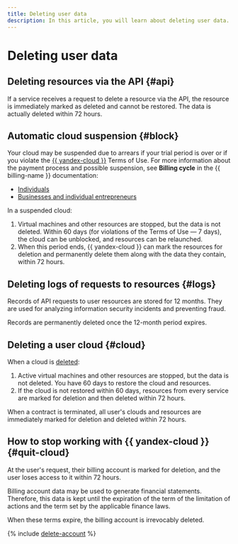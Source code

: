 ```yaml
---
title: Deleting user data
description: In this article, you will learn about deleting user data.
---
```


# Deleting user data


## Deleting resources via the API {#api}

If a service receives a request to delete a resource via the API, the resource is immediately marked as deleted and cannot be restored. The data is actually deleted within 72 hours.


## Automatic cloud suspension {#block}

Your cloud may be suspended due to arrears if your trial period is over or if you violate the [{{ yandex-cloud }}](https://yandex.ru/legal/cloud_termsofuse/?lang=en) Terms of Use. For more information about the payment process and possible suspension, see **Billing cycle** in the {{ billing-name }} documentation:
* [Individuals](../../billing/payment/billing-cycle-individual.md)
* [Businesses and individual entrepreneurs](../../billing/payment/billing-cycle-business.md)

In a suspended cloud:

1. Virtual machines and other resources are stopped, but the data is not deleted. Within 60 days (for violations of the Terms of Use — 7 days), the cloud can be unblocked, and resources can be relaunched.
1. When this period ends, {{ yandex-cloud }} can mark the resources for deletion and permanently delete them along with the data they contain, within 72 hours.


## Deleting logs of requests to resources {#logs}

Records of API requests to user resources are stored for 12 months. They are used for analyzing information security incidents and preventing fraud.

Records are permanently deleted once the 12-month period expires.


## Deleting a user cloud {#cloud}

When a cloud is [deleted](../../resource-manager/operations/cloud/delete.md):

1. Active virtual machines and other resources are stopped, but the data is not deleted. You have 60 days to restore the cloud and resources.
2. If the cloud is not restored within 60 days, resources from every service are marked for deletion and then deleted within 72 hours.

When a contract is terminated, all user's clouds and resources are immediately marked for deletion and deleted within 72 hours.

## How to stop working with {{ yandex-cloud }} {#quit-cloud}

At the user's request, their billing account is marked for deletion, and the user loses access to it within 72 hours.

Billing account data may be used to generate financial statements. Therefore, this data is kept until the expiration of the term of the limitation of actions and the term set by the applicable finance laws.

When these terms expire, the billing account is irrevocably deleted.

{% include [delete-account](../../_includes/billing/billing-delete-account.md) %}